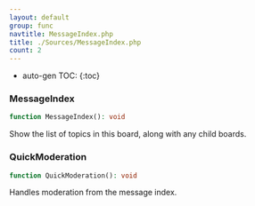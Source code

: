 ```yaml
---
layout: default
group: func
navtitle: MessageIndex.php
title: ./Sources/MessageIndex.php
count: 2
---
```

* auto-gen TOC:
{:toc}
### MessageIndex

```php
function MessageIndex(): void
```
Show the list of topics in this board, along with any child boards.



### QuickModeration

```php
function QuickModeration(): void
```
Handles moderation from the message index.



